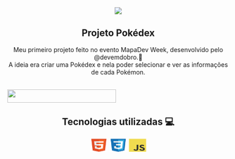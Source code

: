 <p align="center">
 <img width="100px" src="https://cdn-icons-png.flaticon.com/512/188/188942.png" align="center"/>
<h2 align="center"> Projeto Pokédex</h2>
<p align="center"> Meu primeiro projeto feito no evento MapaDev Week, desenvolvido pelo @devemdobro.🌱 <br>
A ideia era criar uma Pokédex e nela poder selecionar e ver as informações de cada Pokémon. </p> <br>
<img align="center" src="https://i.imgur.com/hCVIdBG.png" height="30" width="70%"> 

<h2 align="center"> Tecnologias utilizadas 💻</h2>
<div align="center" style="display: inline_block">
  <img align="center" alt="HTML" height="30" width="40" src="https://raw.githubusercontent.com/devicons/devicon/master/icons/html5/html5-original.svg">
  <img align="center" alt="CSS" height="30" width="40" src="https://raw.githubusercontent.com/devicons/devicon/master/icons/css3/css3-original.svg">
  <img align="center" alt="JS" height="30" width="40" src="https://raw.githubusercontent.com/devicons/devicon/master/icons/javascript/javascript-original.svg">
</div>
